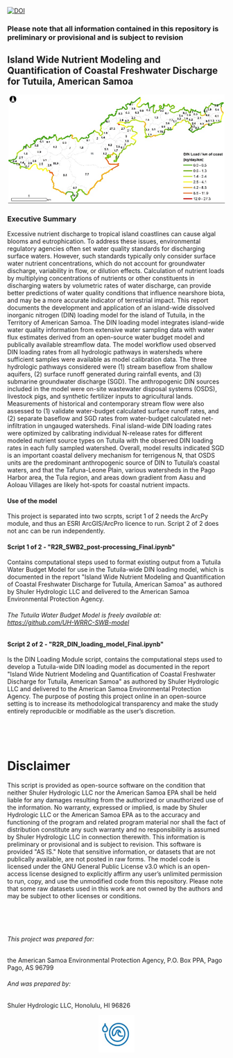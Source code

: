 [![DOI](https://zenodo.org/badge/DOI/10.5281/zenodo.3462869.svg)](https://doi.org/10.5281/zenodo.3462869)


### Please note that all information contained in this repository is preliminary or provisional and is subject to revision

## Island Wide Nutrient Modeling and Quantification of Coastal Freshwater Discharge for Tutuila, American Samoa

<p align="center">
  <img width="500" height="250" src=/Scripts/Images/Mo3.jpg >
</p>


### Executive Summary
Excessive nutrient discharge to tropical island coastlines can cause algal blooms and eutrophication. To address these issues, environmental regulatory agencies often set water quality standards for discharging surface waters. However, such standards typically only consider surface water nutrient concentrations, which do not account for groundwater discharge, variability in flow, or dilution effects. Calculation of nutrient loads by multiplying concentrations of nutrients or other constituents in discharging waters by volumetric rates of water discharge, can provide better predictions of water quality conditions that influence nearshore biota, and may be a more accurate indicator of terrestrial impact. This report documents the development and application of an island-wide dissolved inorganic nitrogen (DIN) loading model for the island of Tutuila, in the Territory of American Samoa.
The DIN loading model integrates island-wide water quality information from extensive water sampling data with water flux estimates derived from an open-source water budget model and publically available streamflow data. The model workflow used observed DIN loading rates from all hydrologic pathways in watersheds where sufficient samples were available as model calibration data. The three hydrologic pathways considered were (1) stream baseflow from shallow aquifers, (2) surface runoff generated during rainfall events, and (3) submarine groundwater discharge (SGD). The anthropogenic DIN sources included in the model were on-site wastewater disposal systems (OSDS), livestock pigs, and synthetic fertilizer inputs to agricultural lands. Measurements of historical and contemporary stream flow were also assessed to (1) validate water-budget calculated surface runoff rates, and (2) separate baseflow and SGD rates from water-budget calculated net-infiltration in ungauged watersheds.
Final island-wide DIN loading rates were optimized by calibrating individual N-release rates for different modeled nutrient source types on Tutuila with the observed DIN loading rates in each fully sampled watershed. Overall, model results indicated SGD is an important coastal delivery mechanism for terrigenous N, that OSDS units are the predominant anthropogenic source of DIN to Tutuila’s coastal waters, and that the Tafuna-Leone Plain, various watersheds in the Pago Harbor area, the Tula region, and areas down gradient from Aasu and Aoloau Villages are likely hot-spots for coastal nutrient impacts.


#### Use of the model

This project is separated into two scrpts, script 1 of 2 needs the ArcPy module, and thus an ESRI ArcGIS/ArcPro licence to run. Script 2 of 2 does not anc can be run independently. 


#### Script 1 of 2  -   "R2R_SWB2_post-processing_Final.ipynb"
Contains computational steps used to format existing output from a Tutuila Water Budget Model for use in the Tutuila-wide DIN loading model, which is documented in the report "Island Wide Nutrient Modeling and Quantification of Coastal Freshwater Discharge for Tutuila, American Samoa" as authored by Shuler Hydrologic LLC and delivered to the American Samoa Environmental Protection Agency.

###### The Tutuila Water Budget Model is freely available at:  https://github.com/UH-WRRC-SWB-model 

#### Script 2 of 2  -   "R2R_DIN_loading_model_Final.ipynb"
Is the DIN Loading Module script, contains the computational steps used to develop a Tutuila-wide DIN loading model as documented in the report "Island Wide Nutrient Modeling and Quantification of Coastal Freshwater Discharge for Tutuila, American Samoa" as authored by Shuler Hydrologic LLC and delivered to the American Samoa Environmental Protection Agency. The purpose of posting this project online in an open-source setting is to increase its methodological transparency and make the study entirely reproducible or modifiable as the user’s discretion.

  
&nbsp;

&nbsp;


# Disclaimer
This script is provided as open-source software on the condition that neither Shuler Hydrologic LLC nor the American Samoa EPA shall be held liable for any damages resulting from the authorized or unauthorized use of the information. No warranty, expressed or implied, is made by Shuler Hydrologic LLC or the American Samoa EPA as to the accuracy and functioning of the program and related program material nor shall the fact of distribution constitute any such warranty and no responsibility is assumed by Shuler Hydrologic LLC in connection therewith. This information is preliminary or provisional and is subject to revision. This software is provided "AS IS." Note that sensitive information, or datasets that are not publically available, are not posted in raw forms. The model code is licensed under the GNU General Public License v3.0 which is an open-access license designed to explicitly affirm any user’s unlimited permission to run, copy, and use the unmodified code from this repository. Please note that some raw datasets used in this work are not owned by the authors and may be subject to other licenses or conditions.


&nbsp;

&nbsp;

###### This project was prepared for:
the American Samoa Environmental Protection Agency, P.O. Box PPA, Pago Pago, AS 96799

###### And was prepared by:
Shuler Hydrologic LLC, Honolulu, HI 96826   




  <p align="center">
  <a href="https://sites.google.com/site/shulerhydrologicllc/"><img src=/Scripts/Images/SHLLCLogo.jpg width="82" height="86" title="White flower" alt="Flower"></a>
  </p>
